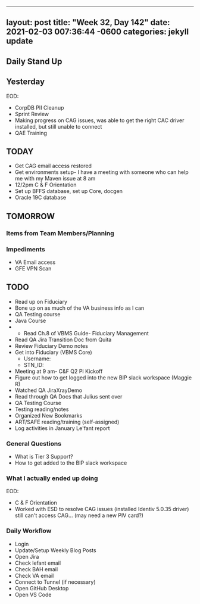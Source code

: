 
---
layout: post
title:  "Week 32, Day 142"
date:   2021-02-03 007:36:44 -0600
categories: jekyll update
---

## Daily Stand Up
## Yesterday
EOD:
* CorpDB PII Cleanup
* Sprint Review
* Making progress on CAG issues, was able to get the right CAC driver installed, but still unable to connect
* QAE Training

## TODAY
* Get CAG email access restored
* Get environments setup- I have a meeting with someone who can help me with my Maven issue at 8 am
* 12/2pm C & F Orientation
* Set up BFFS database, set up Core, docgen
* Oracle 19C database

## TOMORROW

### Items from Team Members/Planning

### Impediments
* VA Email access
* GFE VPN Scan

## TODO
* Read up on Fiduciary
* Bone up on as much of the VA business info as I can
* QA Testing course
* Java Course
* * Read Ch.8 of VBMS Guide- Fiduciary Management
* Read QA Jira Transition Doc from Quita
* Review Fiduciary Demo notes
* Get into Fiduciary (VBMS Core)
  * Username: 
  * STN_ID:
* Meeting at 9 am- C&F Q2 PI Kickoff
* Figure out how to get logged into the new BIP slack workspace (Maggie R)
* Watched QA JiraXrayDemo 
* Read through QA Docs that Julius sent over
* QA Testing Course
* Testing reading/notes
* Organized New Bookmarks
* ART/SAFE reading/training (self-assigned)
* Log activities in January Le'fant report

### General Questions  
  * What is Tier 3 Support?
  * How to get added to the BIP slack workspace

### What I actually ended up doing
EOD: 
* C & F Orientation
* Worked with ESD to resolve CAG issues (installed Identiv 5.0.35 driver) still can't access CAG... (may need a new PIV card?)

### Daily Workflow
* Login
* Update/Setup Weekly Blog Posts
* Open Jira
* Check lefant email
* Check BAH email
* Check VA email
* Connect to Tunnel (if necessary)
* Open GitHub Desktop
* Open VS Code